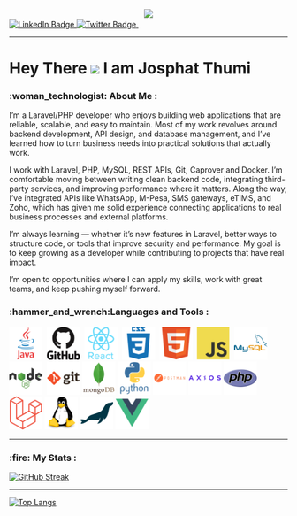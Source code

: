 <div id="header" align="center">
  <img src="https://media.giphy.com/media/M9gbBd9nbDrOTu1Mqx/giphy.gif" width="100"/>
</div>
<div id="badges" >
  <a href="https://www.linkedin.com/in/josphat-thumi-0b0795308/">
    <img src="https://img.shields.io/badge/LinkedIn-blue?style=for-the-badge&logo=linkedin&logoColor=white" alt="LinkedIn Badge"/>
  </a>
  <a href="https://x.com/ThumiJosphat">
    <img src="https://img.shields.io/badge/Twitter-blue?style=for-the-badge&logo=twitter&logoColor=white" alt="Twitter Badge"/>
  </a>
  <img src="https://komarev.com/ghpvc/?username=J-Thumi&style=flat-square&color=blue" alt=""/>
</div>

---
<h1>
  Hey There
  <img src="https://media.giphy.com/media/hvRJCLFzcasrR4ia7z/giphy.gif" width="30px"/>
  I am
  Josphat Thumi
</h1>
 <h3>:woman_technologist: About Me :</h3>
<p>
I’m a Laravel/PHP developer who enjoys building web applications that are reliable, scalable, and easy to maintain. Most of my work revolves around backend development, API design, and database management, and I’ve learned how to turn business needs into practical solutions that actually work.

I work with Laravel, PHP, MySQL, REST APIs, Git, Caprover and Docker. I’m comfortable moving between writing clean backend code, integrating third-party services, and improving performance where it matters. Along the way, I’ve integrated APIs like WhatsApp, M-Pesa, SMS gateways, eTIMS, and Zoho, which has given me solid experience connecting applications to real business processes and external platforms.

I’m always learning — whether it’s new features in Laravel, better ways to structure code, or tools that improve security and performance. My goal is to keep growing as a developer while contributing to projects that have real impact.

I’m open to opportunities where I can apply my skills, work with great teams, and keep pushing myself forward.
</p>

<h3>:hammer_and_wrench:Languages and Tools :</h3> 

<div>
  
  <img src="https://github.com/devicons/devicon/blob/master/icons/java/java-original-wordmark.svg" title="Java" alt="Java" width="60" height="60"/>&nbsp;
  <img src="https://github.com/devicons/devicon/blob/master/icons/github/github-original-wordmark.svg" title="Java" alt="Java" width="60" height="60"/>&nbsp;
  <img src="https://github.com/devicons/devicon/blob/master/icons/react/react-original-wordmark.svg" title="React" alt="React" width="60" height="60"/>&nbsp;
  <img src="https://github.com/devicons/devicon/blob/master/icons/css3/css3-plain-wordmark.svg"  title="CSS3" alt="CSS" width="60" height="60"/>&nbsp;
  <img src="https://github.com/devicons/devicon/blob/master/icons/html5/html5-original.svg" title="HTML5" alt="HTML" width="60" height="60"/>&nbsp;
  <img src="https://github.com/devicons/devicon/blob/master/icons/javascript/javascript-original.svg" title="JavaScript" alt="JavaScript" width="60" height="60"/>&nbsp;
  <img src="https://github.com/devicons/devicon/blob/master/icons/mysql/mysql-original-wordmark.svg" title="MySQL"  alt="MySQL" width="60" height="60"/>&nbsp;
  <img src="https://github.com/devicons/devicon/blob/master/icons/nodejs/nodejs-original-wordmark.svg" title="NodeJS" alt="NodeJS" width="60" height="60"/>&nbsp;
  <img src="https://github.com/devicons/devicon/blob/master/icons/git/git-original-wordmark.svg" title="Git" alt="Git" width="60" height="60"/>
  <img src="https://github.com/devicons/devicon/blob/master/icons/mongodb/mongodb-original-wordmark.svg" title="antd" alt="antd" width="60" height="60"/>
  <img src="https://github.com/devicons/devicon/blob/master/icons/python/python-original-wordmark.svg" title="antd" alt="antd" width="60" height="60"/>
  <img src="https://github.com/devicons/devicon/blob/master/icons/postman/postman-original-wordmark.svg" title="antd" alt="antd" width="60" height="60"/>
  <img src="https://github.com/devicons/devicon/blob/master/icons/axios/axios-plain-wordmark.svg" title="antd" alt="antd" width="60" height="60"/>
 <img src="https://github.com/devicons/devicon/blob/master/icons/php/php-original.svg" title="antd" alt="antd" width="60" height="60"/>
 <img src="https://github.com/devicons/devicon/blob/master/icons/laravel/laravel-original.svg" title="antd" alt="antd" width="60" height="60"/>
<img src="https://github.com/devicons/devicon/blob/master/icons/linux/linux-original.svg" title="antd" alt="antd" width="60" height="60"/>
<img src="https://github.com/devicons/devicon/blob/master/icons/mariadb/mariadb-original.svg" title="antd" alt="antd" width="60" height="60"/> 
<img src="https://github.com/devicons/devicon/blob/master/icons/vuejs/vuejs-original.svg" title="antd" alt="antd" width="60" height="60"/>  
</div>

---

 <h3>:fire: My Stats :</h3>
 
 [![GitHub Streak](http://github-readme-streak-stats.herokuapp.com?user=J-Thumi&theme=dark&background=000000)](https://git.io/streak-stats)

---
 [![Top Langs](https://github-readme-stats.vercel.app/api/top-langs/?username=J-Thumi&layout=compact&theme=vision-friendly-dark)](https://github.com/anuraghazra/github-readme-stats)

